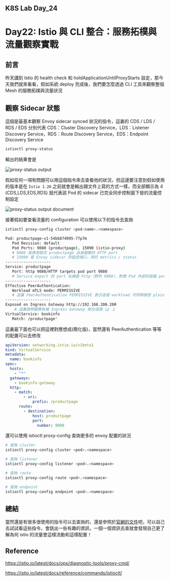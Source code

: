 ## K8S Lab Day_24

# Day22: Istio 與 CLI 整合：服務拓樸與流量觀察實戰

## 前言

昨天講到 Istio 的 health check 和 holdApplicationUntilProxyStarts 設定，那今天我們就來看看，假如系統 deploy 完成後，我們要怎麼透過 CLI 工具來觀察整個 Mesh 的服務拓樸與流量狀況

## 觀察 Sidecar 狀態

這個是最基本觀察 Envoy sidecar synced 狀況的指令，這裏的 CDS / LDS / RDS / EDS 分別代表 CDS：Cluster Discovery Service，LDS：Listener Discovery Service，RDS：Route Discovery Service，EDS：Endpoint Discovery Service

```bash
istioctl proxy-status
```

輸出的結果會是

![proxy-status output](https://github.com/user-attachments/assets/740633f8-5dc7-4e0e-97cd-8453fa170fd3)

假如任何一項有問題可以用這個指令來去查看他的狀況，但這邊要注意到假如使用的版本是在 `Istio 1.26` 之前就會是輸出跟文件上寫的方式一樣，而全部顯示為 4 (CDS,LDS,EDS,RDS) 就代表該 Pod 的 sidecar 已完全同步控制面下發的流量控制設定

![proxy-status output document](https://github.com/user-attachments/assets/bcc483cc-8785-4a81-91b0-9e5287a32873)

接著假如要查看流量的 configuration 可以使用以下的指令去查詢

```bash
istioctl proxy-config cluster <pod-name>.<namespace>
```

```bash
Pod: productpage-v1-54bb874995-77p7m
   Pod Revision: default
   Pod Ports: 9080 (productpage), 15090 (istio-proxy)
   # 9080 是應用程式 productpage 自身服務的 HTTP port
   # 15090 是 Envoy sidecar 的監控端口，用於 metrics / status
--------------------
Service: productpage
   Port: http 9080/HTTP targets pod port 9080
   # Service export 的 port 名稱是 http（對外 9080），對應 Pod 內部的容器 port 9080
--------------------
Effective PeerAuthentication:
   Workload mTLS mode: PERMISSIVE
   # 這裏 PeerAuthentication PERMISSIVE 表示這個 workload 可同時接受 plaintext 和 mTLS 加密 traffic
--------------------
Exposed on Ingress Gateway http://192.168.200.200
    # 這裏說明服務有被 Ingress Gateway 掛在這個 ip 上
VirtualService: bookinfo
   Match: /productpage*
```

這裏最下面也可以把這裡對應想成(簡化版)，當然還有 PeerAuthentication 等等的配置可以去修改

```yaml
apiVersion: networking.istio.io/v1beta1
kind: VirtualService
metadata:
  name: bookinfo
spec:
  hosts:
    - "*"
  gateways:
    - bookinfo-gateway
  http:
    - match:
        - uri:
            prefix: /productpage
      route:
        - destination:
            host: productpage
            port:
              number: 9080
```

還可以使用 istioctl proxy-config 查詢更多的 envoy 配置的狀況

```bash
# 查詢 cluster
istioctl proxy-config cluster <pod>.<namespace>

# 查詢 listener
istioctl proxy-config listener <pod>.<namespace>

# 查詢 route
istioctl proxy-config route <pod>.<namespace>

# 查詢 endpoint
istioctl proxy-config endpoint <pod>.<namespace>
```

## 總結

當然還是有很多很使用的指令可以去查詢的，還是參照於[官網的文件](https://istio.io/latest/docs/reference/commands/istioctl/)吧，可以自己去試試看這些指令，會跳出一些有趣的資訊，一個一個資訊去查就會發現自己更了解為何 istio 的流量會這樣流動和這樣配置！

## Reference

https://istio.io/latest/docs/ops/diagnostic-tools/proxy-cmd/

https://istio.io/latest/docs/reference/commands/istioctl/

